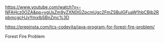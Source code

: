 https://www.youtube.com/watch?v=-NFAHcz0OZA&pp=ygUsZm9yZXN0IGZpcmUgc2FmZSBuIGFuaW1hbCBjb2RpbmcgcHJvYmxlbSBnZmc%3D

https://prepinsta.com/tcs-codevita/java-program-for-forest-fire-problem/

Forest Fire Problem 